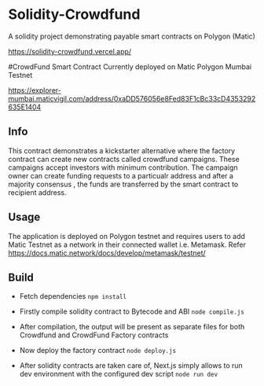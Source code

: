 # Solidity-Crowdfund
A solidity project demonstrating payable smart contracts on Polygon (Matic)

https://solidity-crowdfund.vercel.app/

#CrowdFund Smart Contract
Currently deployed on Matic Polygon Mumbai Testnet

https://explorer-mumbai.maticvigil.com/address/0xaDD576056e8Fed83F1cBc33cD4353292635E1404

## Info
This contract demonstrates a kickstarter alternative where the factory contract can create new contracts called crowdfund campaigns. These campaigns accept investors with minimum contribution. The campaign owner can create funding requests to a particualr address and after a majority consensus , the funds are transferred by the smart contract to recipient address. 

## Usage
The application is deployed on Polygon testnet and requires users to add Matic Testnet as a network in their connected wallet i.e. Metamask. Refer https://docs.matic.network/docs/develop/metamask/testnet/

## Build

* Fetch dependencies
`npm install`

* Firstly compile solidity contract to Bytecode and ABI
`node compile.js`

* After compilation, the output will be present as separate files for both Crowdfund and CrowdFund Factory contracts

* Now deploy the factory contract
`node deploy.js`

* After solidity contracts are taken care of, Next.js simply allows to run dev environment with the configured dev script
`node run dev`
